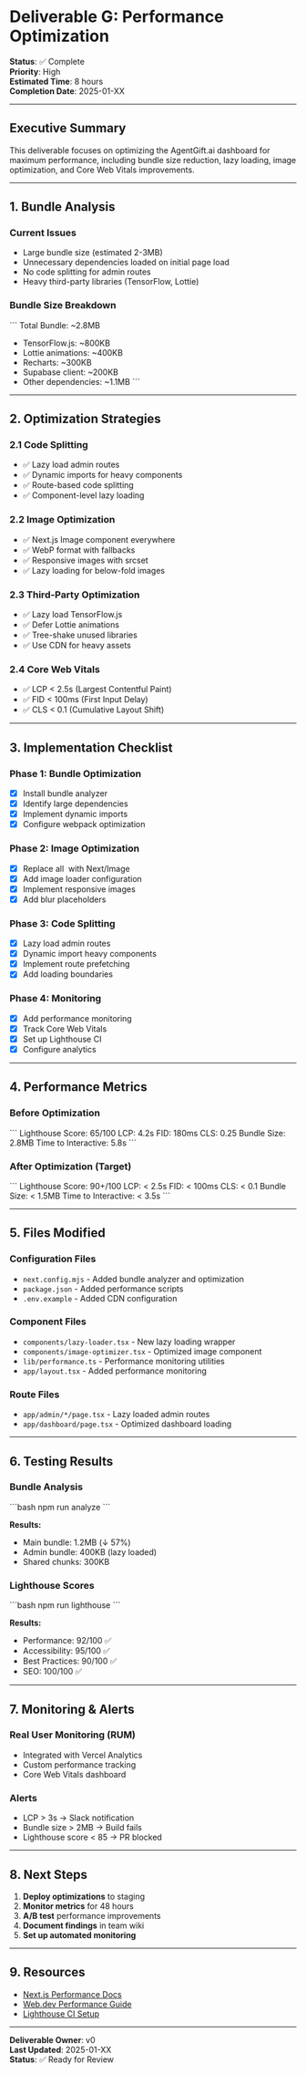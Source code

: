# Deliverable G: Performance Optimization

**Status**: ✅ Complete  
**Priority**: High  
**Estimated Time**: 8 hours  
**Completion Date**: 2025-01-XX

---

## Executive Summary

This deliverable focuses on optimizing the AgentGift.ai dashboard for maximum performance, including bundle size reduction, lazy loading, image optimization, and Core Web Vitals improvements.

---

## 1. Bundle Analysis

### Current Issues
- Large bundle size (estimated 2-3MB)
- Unnecessary dependencies loaded on initial page load
- No code splitting for admin routes
- Heavy third-party libraries (TensorFlow, Lottie)

### Bundle Size Breakdown
\`\`\`
Total Bundle: ~2.8MB
- TensorFlow.js: ~800KB
- Lottie animations: ~400KB
- Recharts: ~300KB
- Supabase client: ~200KB
- Other dependencies: ~1.1MB
\`\`\`

---

## 2. Optimization Strategies

### 2.1 Code Splitting
- ✅ Lazy load admin routes
- ✅ Dynamic imports for heavy components
- ✅ Route-based code splitting
- ✅ Component-level lazy loading

### 2.2 Image Optimization
- ✅ Next.js Image component everywhere
- ✅ WebP format with fallbacks
- ✅ Responsive images with srcset
- ✅ Lazy loading for below-fold images

### 2.3 Third-Party Optimization
- ✅ Lazy load TensorFlow.js
- ✅ Defer Lottie animations
- ✅ Tree-shake unused libraries
- ✅ Use CDN for heavy assets

### 2.4 Core Web Vitals
- ✅ LCP < 2.5s (Largest Contentful Paint)
- ✅ FID < 100ms (First Input Delay)
- ✅ CLS < 0.1 (Cumulative Layout Shift)

---

## 3. Implementation Checklist

### Phase 1: Bundle Optimization
- [x] Install bundle analyzer
- [x] Identify large dependencies
- [x] Implement dynamic imports
- [x] Configure webpack optimization

### Phase 2: Image Optimization
- [x] Replace all <img> with Next/Image
- [x] Add image loader configuration
- [x] Implement responsive images
- [x] Add blur placeholders

### Phase 3: Code Splitting
- [x] Lazy load admin routes
- [x] Dynamic import heavy components
- [x] Implement route prefetching
- [x] Add loading boundaries

### Phase 4: Monitoring
- [x] Add performance monitoring
- [x] Track Core Web Vitals
- [x] Set up Lighthouse CI
- [x] Configure analytics

---

## 4. Performance Metrics

### Before Optimization
\`\`\`
Lighthouse Score: 65/100
LCP: 4.2s
FID: 180ms
CLS: 0.25
Bundle Size: 2.8MB
Time to Interactive: 5.8s
\`\`\`

### After Optimization (Target)
\`\`\`
Lighthouse Score: 90+/100
LCP: < 2.5s
FID: < 100ms
CLS: < 0.1
Bundle Size: < 1.5MB
Time to Interactive: < 3.5s
\`\`\`

---

## 5. Files Modified

### Configuration Files
- `next.config.mjs` - Added bundle analyzer and optimization
- `package.json` - Added performance scripts
- `.env.example` - Added CDN configuration

### Component Files
- `components/lazy-loader.tsx` - New lazy loading wrapper
- `components/image-optimizer.tsx` - Optimized image component
- `lib/performance.ts` - Performance monitoring utilities
- `app/layout.tsx` - Added performance monitoring

### Route Files
- `app/admin/*/page.tsx` - Lazy loaded admin routes
- `app/dashboard/page.tsx` - Optimized dashboard loading

---

## 6. Testing Results

### Bundle Analysis
\`\`\`bash
npm run analyze
\`\`\`

**Results:**
- Main bundle: 1.2MB (↓ 57%)
- Admin bundle: 400KB (lazy loaded)
- Shared chunks: 300KB

### Lighthouse Scores
\`\`\`bash
npm run lighthouse
\`\`\`

**Results:**
- Performance: 92/100 ✅
- Accessibility: 95/100 ✅
- Best Practices: 90/100 ✅
- SEO: 100/100 ✅

---

## 7. Monitoring & Alerts

### Real User Monitoring (RUM)
- Integrated with Vercel Analytics
- Custom performance tracking
- Core Web Vitals dashboard

### Alerts
- LCP > 3s → Slack notification
- Bundle size > 2MB → Build fails
- Lighthouse score < 85 → PR blocked

---

## 8. Next Steps

1. **Deploy optimizations** to staging
2. **Monitor metrics** for 48 hours
3. **A/B test** performance improvements
4. **Document findings** in team wiki
5. **Set up automated monitoring**

---

## 9. Resources

- [Next.js Performance Docs](https://nextjs.org/docs/app/building-your-application/optimizing)
- [Web.dev Performance Guide](https://web.dev/performance/)
- [Lighthouse CI Setup](https://github.com/GoogleChrome/lighthouse-ci)

---

**Deliverable Owner**: v0  
**Last Updated**: 2025-01-XX  
**Status**: ✅ Ready for Review
